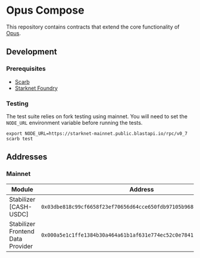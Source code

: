 # Opus Compose

This repository contains contracts that extend the core functionality of [Opus](https://github.com/lindy-labs/opus_contracts).

## Development

### Prerequisites

- [Scarb](https://docs.swmansion.com/scarb/docs.html)
- [Starknet Foundry](https://github.com/foundry-rs/starknet-foundry)

### Testing

The test suite relies on fork testing using mainnet. You will need to set the `NODE_URL` environment variable before running the tests.

```
export NODE_URL=https://starknet-mainnet.public.blastapi.io/rpc/v0_7
scarb test
```

## Addresses

### Mainnet

| Module | Address |
| ------ | --------|
| Stabilizer [CASH-USDC] | `0x03dbe818c99cf6658f23ef70656d64cce650fdb97105b96876d7e421fa25a528` |
| Stabilizer Frontend Data Provider | `0x000a5e1c1ffe1384b30a464a61b1af631e774ec52c0e7841b9b5f02c6a729bc0` |
